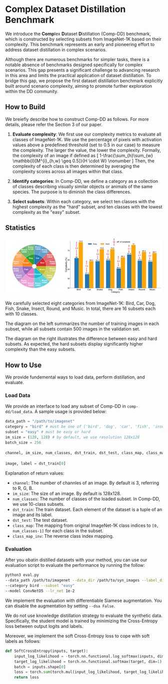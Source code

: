 # Complex Dataset Distillation Benchmark

We introduce the **Comp**lex **D**ataset **D**istillation (Comp-DD) benchmark, which is constructed by selecting subsets from ImageNet-1K based on their complexity. This benchmark represents an early and pioneering effort to address dataset distillation in complex scenarios.

Although there are numerous benchmarks for simpler tasks, there is a notable absence of benchmarks designed specifically for complex scenarios. This gap presents a significant challenge to advancing research in this area and limits the practical application of dataset distillation. To bridge this gap, we propose the first dataset distillation benchmark explicitly built around scenario complexity, aiming to promote further exploration within the DD community.

## How to Build

We breiefly describe how to construct Comp-DD as follows. For more details, please refer the Section 3 of our paper.

1. **Evaluate complexity**: We first use our complexity metrics to evaluate all classes of ImageNet-1K. We use the percentage of pixels with activation values above a predefined threshold (set to 0.5 in our case) to measure the complexity. The larger the value, the lower the complexity. Formally, the complexity of an image if defined as 
   \[
   1-\frac{\sum_{h}\sum_{w} \mathbb{I}[M^{i}_{h,w} \geq 0.5]}{H \cdot W} \nonumber
   \]
   Then, the complexity of each class is then determined by averaging the complexity scores across all images within that class.

2. **Identify categories**: In Comp-DD, we define a category as a collection of classes describing visually similar objects or animals of the same species. The purpose is to diminish the class differences.

3. **Select subsets**: Within each category, we select ten classes with the highest complexity as the "hard" subset, and ten classes with the lowest complexity as the "easy" subset.

## Statistics

![stat](README.assets/stat.png)

We carefully selected eight categories from ImageNet-1K: Bird, Car, Dog, Fish, Snake, Insect, Round, and Music. In total, there are 16 subsets each with 10 classes.

The diagram on the left summarizes the number of training images in each subset, while all subsets contain 500 images in the validation set. 

The diagram on the right illustrates the difference between easy and hard subsets. As expected, the hard subsets display significantly higher complexity than the easy subsets.

## How to Use

We provide fundemental ways to load data, perform distillation, and evaluate.

### Load Data

We provide an interface to load any subset of Comp-DD in `comp-dd/load_data`.  A sample usage is provided below:

```python
data_path = "/path/to/imagenet" 
category = "bird" # must be one of ['bird', 'dog', 'car', 'fish', 'insect', 'snake', 'round', 'music']
subset = "easy" # must be easy or hard
im_size = (128, 128) # by default, we use resolution 128x128
batch_size = 256

channel, im_size, num_classes, dst_train, dst_test, class_map, class_map_inv = load_comp_dd(data_path, category, subset, im_size, batch_size)

image, label = dst_train[0]
```

Explanation of return values:

- `channel`: The number of channles of an image. By default is 3, referring to R, G, B.
- `im_size`: The size of an image. By default is 128x128.
- `num_classes`: The number of classes of the loaded subset. In Comp-DD, we use 10-class subsets.
- `dst_train`: The train dataset. Each element of the dataset is a tuple of an image and its label.
- `dst_test`: The test dataset.
- `class_map`: The mapping from original ImageNet-1K class indices to `[0, num_classes-1]` for each class in the subset.
- `class_map_inv`: The reverse class index mapping.

### Evaluation

After you obatin distilled datasets with your method, you can use our evaluation script to evaluate the performance by running the follow:

```bash
python3 eval.py 
--data_path /path/to/imagenet --data_dir /path/to/syn_images --label_dir /path/to/syn_labels --lr_dir /path/to/syn_lr 
--category bird --subset "easy"
--model ConvNetD5 --lr_net 1e-2
```

We implement the evaluation with differentiable Siamese augmentation. You can disable the augmentation by setting `--dsa False`. 

We do not use knowledge distillation strategy to evaluate the synthetic data. Specifically, the student model is trained by minimizing the Cross-Entropy loss between output logits and labels. 

Moreover, we implement the soft Cross-Entropy loss to cope with soft labels as follows:

```python
def SoftCrossEntropy(inputs, target):
    input_log_likelihood = -torch.nn.functional.log_softmax(inputs, dim=1)
    target_log_likelihood = torch.nn.functional.softmax(target, dim=1)
    batch = inputs.shape[0]
    loss = torch.sum(torch.mul(input_log_likelihood, target_log_likelihood)) / batch
    return loss
```

